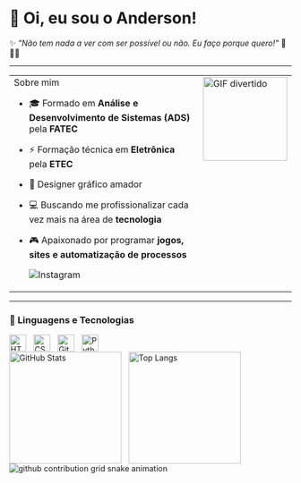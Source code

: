 # 👋 Oi, eu sou o Anderson!

✨ *"Não tem nada a ver com ser possível ou não. Eu faço porque quero!"* 🧭🏴‍☠️

---

<table border="0" cellpadding="0" cellspacing="0">
  <tr>
    <td valign="top">
Sobre mim

- 🎓 Formado em **Análise e Desenvolvimento de Sistemas (ADS)** pela **FATEC**  
- ⚡ Formação técnica em **Eletrônica** pela **ETEC**  
- 🎨 Designer gráfico amador  
- 💻 Buscando me profissionalizar cada vez mais na área de **tecnologia**  
- 🎮 Apaixonado por programar **jogos, sites e automatização de processos**  

  ![Instagram](https://img.shields.io/badge/Instagram-@anderson_olivr-E4405F?style=for-the-badge&logo=instagram&logoColor=white)
</td>
<td valign="top">
  <img src="https://i.pinimg.com/originals/09/c6/29/09c62903beeba336dc9da76eb5c9a107.gif" 
       alt="GIF divertido" 
       width="150"/>
</td>
</table>


---

### 🤖 Linguagens e Tecnologias

<img 
    align="left" 
    alt="HTML"
    title="HTML" 
    width="30px" 
    style="padding-right: 10px;" 
    src="https://cdn.jsdelivr.net/gh/devicons/devicon@latest/icons/html5/html5-original.svg" 
/>
<img 
    align="left" 
    alt="CSS" 
    title="CSS"
    width="30px" 
    style="padding-right: 10px;" 
    src="https://cdn.jsdelivr.net/gh/devicons/devicon@latest/icons/css3/css3-original.svg" 
/>
<img 
    align="left" 
    alt="Git" 
    title="Git"
    width="30px" 
    style="padding-right: 10px;" 
    src="https://cdn.jsdelivr.net/gh/devicons/devicon@latest/icons/git/git-original.svg" 
/>
<img 
    align="left" 
    alt="Python" 
    title="Python"
    width="30px" 
    style="padding-right: 10px;" 
    src="https://cdn.jsdelivr.net/gh/devicons/devicon@latest/icons/python/python-original.svg" 
/>
<br/>

<!-- Cards de stats lado a lado -->
<p>
  <img 
    align="left" 
    alt="GitHub Stats" 
    height="200" 
    style="padding-right: 10px;" 
    src="https://github-readme-stats.vercel.app/api?username=anderson-Olivr&show_icons=true&theme=tokyonight&include_all_commits=true&locale=pt-br" 
  />
  <img 
    align="left" 
    alt="Top Langs" 
    height="200" 
    src="https://github-readme-stats.vercel.app/api/top-langs/?username=anderson-Olivr&theme=tokyonight&layout=compact&custom_title=Tecnologias&langs_count=9" 
  />
</p>

<br clear="left"/>

<picture align="center">
  <source media="(prefers-color-scheme: dark)" srcset="https://raw.githubusercontent.com/anderson-Olivr/anderson-Olivr/output/github-contribution-grid-snake-dark.svg">
  <source media="(prefers-color-scheme: light)" srcset="https://raw.githubusercontent.com/anderson-Olivr/anderson-Olivr/output/github-contribution-grid-snake-dark.svg">
  <img align="center" alt="github contribution grid snake animation" src="https://raw.githubusercontent.com/ander-Olivr/anderson-Olivr/output/github-contribution-grid-snake.svg">
</picture>
